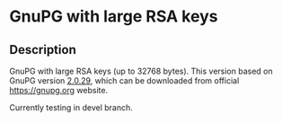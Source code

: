 # GnuPG with large RSA keys
## Description
GnuPG with large RSA keys (up to 32768 bytes).
This version based on GnuPG version [2.0.29](https://gnupg.org/ftp/gcrypt/gnupg/gnupg-2.0.29.tar.bz2), which can be downloaded from official https://gnupg.org website.

Currently testing in devel branch.
